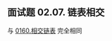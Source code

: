 <script src="https://cdn.bootcss.com/mathjax/2.7.7/MathJax.js?config=TeX-AMS-MML_HTMLorMML"></script>

## 面试题 02.07. 链表相交

与 [0160.相交链表](../leetcode/linkedlist/0160.相交链表.md) 完全相同

